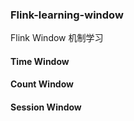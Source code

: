### Flink-learning-window

Flink Window 机制学习

#### Time Window

#### Count Window


#### Session Window